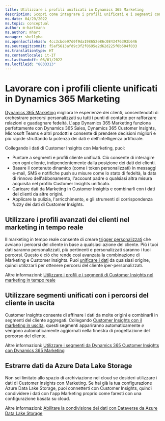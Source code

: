 ```yaml
---
title: Utilizzare i profili unificati in Dynamics 365 Marketing
description: Scopri come integrare i profili unificati e i segmenti con Dynamics 365 Marketing.
ms.date: 04/20/2022
ms.topic: conceptual
author: m-hartmann
ms.author: mhart
manager: shellyha
ms.openlocfilehash: 4cc3cbde97d0f9da198652e86c0843476393b646
ms.sourcegitcommit: f5af5613afd9c3f2f0695e2d62d225f0b504f033
ms.translationtype: HT
ms.contentlocale: it-IT
ms.lasthandoff: 06/01/2022
ms.locfileid: "8833313"
---
```

# <a name="work-with-unified-customer-profiles-in-dynamics-365-marketing"></a>Lavorare con i profili cliente unificati in Dynamics 365 Marketing

[Dynamics 365 Marketing](/dynamics365/marketing/overview) migliora le esperienze dei clienti, consentendoti di orchestrare percorsi personalizzati su tutti i punti di contatto per rafforzare relazioni e guadagnare fedeltà. L'app Dynamics 365 Marketing funziona perfettamente con Dynamics 365 Sales, Dynamics 365 Customer Insights, Microsoft Teams e altri prodotti e consente di prendere decisioni migliori e più rapide sfruttando la potenza dei dati e dell'intelligenza artificiale.

Collegando i dati di Customer Insights con Marketing, puoi:

- Puntare a segmenti e profili cliente unificati. Ciò consente di interagire con ogni cliente, indipendentemente dalla posizione dei dati dei clienti.
- Basare il contenuto dinamico (come i token personalizzati) in messaggi e-mail, SMS e notifiche push su misure come lo stato di fedeltà, la data di rinnovo dell'abbonamento, l'account padre o qualsiasi altra misura acquisita nel profilo Customer Insights unificato.
- Caricare dati da Marketing in Customer Insights e combinarli con i dati dei clienti da altre origini.
- Applicare la pulizia, l'arricchimento, e gli strumenti di corrispondenza fuzzy dei dati di Customer Insights.

## <a name="use-rich-customer-profiles-in-real-time-marketing"></a>Utilizzare i profili avanzati dei clienti nel marketing in tempo reale

Il marketing in tempo reale consente di creare [trigger personalizzati](/dynamics365/marketing/real-time-marketing-custom-triggers) che avviano i percorsi del cliente in base a qualsiasi azione del cliente. Più i tuoi dati saranno personalizzati, più pertinenti e personalizzati saranno i tuoi percorsi. Questo è ciò che rende così avanzata la combinazione di Marketing e Customer Insights. Puoi [unificare i dati](data-unification.md) da qualsiasi origine, quindi utilizzarli per ottenere percorsi del cliente iper-personalizzati.

Altre informazioni: [Utilizzare i profili e i segmenti di Customer Insights nel marketing in tempo reale](/dynamics365/marketing/real-time-marketing-ci-profile)

## <a name="use-unified-segments-with-outbound-customer-journeys"></a>Utilizzare segmenti unificati con i percorsi del cliente in uscita

Customer Insights consente di affinare i dati da molte origini e combinarli in segmenti del cliente aggregati. Collegando [Customer Insights con il marketing in uscita](export-dynamics365-marketing.md), questi segmenti appariranno automaticamente *e* vengono automaticamente aggiornati nella finestra di progettazione del percorso del cliente.

Altre informazioni: [Utilizzare i segmenti da Dynamics 365 Customer Insights con Dynamics 365 Marketing](/dynamics365/marketing/customer-insights-segments)

## <a name="pull-data-from-your-own-azure-data-lake-storage"></a>Estrarre dati da Azure Data Lake Storage

Non sei limitato allo spazio di archiviazione nel cloud se desideri utilizzare i dati di Customer Insights con Marketing. Se hai già la tua configurazione Azure Data Lake Storage, puoi connetterti con Customer Insights, quindi condividere i dati con l'app Marketing proprio come faresti con una configurazione basata su cloud.

Altre informazioni: [Abilitare la condivisione dei dati con Dataverse da Azure Data Lake Storage](customer-insights-dataverse.md#enable-data-sharing-with-dataverse-from-your-own-azure-data-lake-storage-preview)

